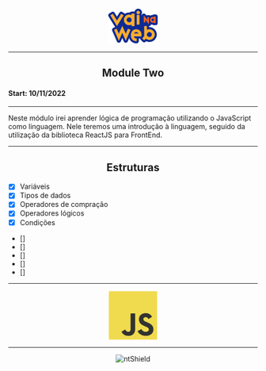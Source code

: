 <p align="center">
    <img src="/Assets/VaiNaWeb-Icon.svg" width="100px" >
</p>

---

<h2 align="center">
    Module Two
</h2>

<h4>Start: 10/11/2022</h4>

---

<p>
    Neste módulo irei aprender lógica de programação utilizando o JavaScript como linguagem. Nele teremos uma introdução à linguagem, seguido da utilização da biblioteca ReactJS para FrontEnd.
</p>

---

<h2 align="center">Estruturas</h2>

- [x] Variáveis
- [x] Tipos de dados
- [x] Operadores de compração
- [x] Operadores lógicos
- [x] Condições
- [] 
- [] 
- []
- []
- []

---

<p align="center">
    <img src="/Assets/Javascript.svg" width="100px" align="center">
</p>

---

<section align="center">
    <img src="https://img.shields.io/static/v1?label=Code&message=N-CCC&color=1C1C1C&style=for-the-badge&logo=GHOST" alt="ntShield">
</section>
